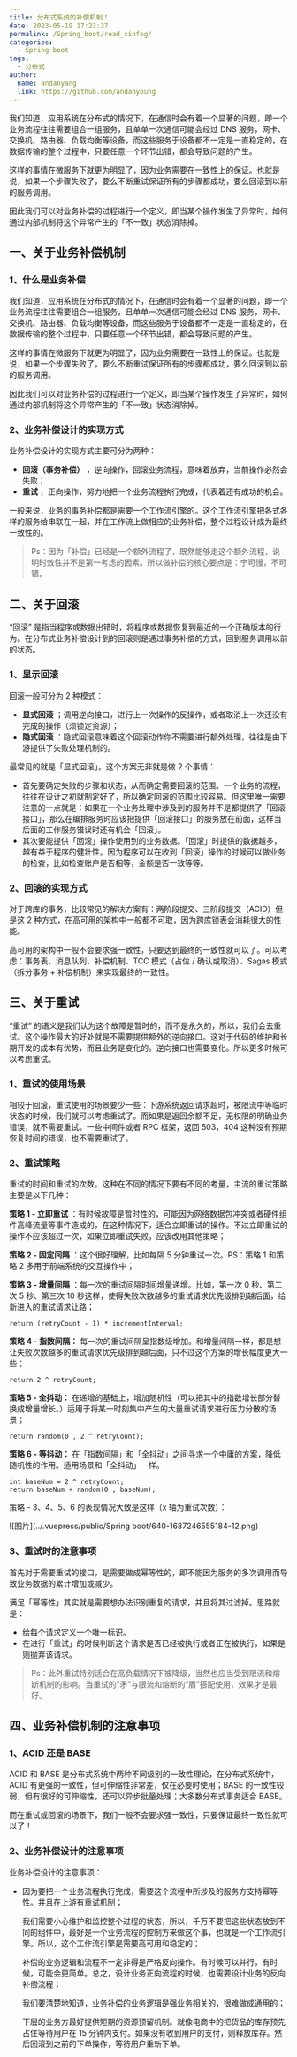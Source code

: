 ```yaml
---
title: 分布式系统的补偿机制！
date: 2023-05-19 17:23:37
permalink: /Spring_boot/read_cinfog/
categories:
  - Spring boot
tags:
  - 分布式
author: 
  name: andanyang
  link: https://github.com/andanyoung
---
```


我们知道，应用系统在分布式的情况下，在通信时会有着一个显著的问题，即一个业务流程往往需要组合一组服务，且单单一次通信可能会经过 DNS 服务，网卡、交换机、路由器、负载均衡等设备，而这些服务于设备都不一定是一直稳定的，在数据传输的整个过程中，只要任意一个环节出错，都会导致问题的产生。

这样的事情在微服务下就更为明显了，因为业务需要在一致性上的保证。也就是说，如果一个步骤失败了，要么不断重试保证所有的步骤都成功，要么回滚到以前的服务调用。

因此我们可以对业务补偿的过程进行一个定义，即当某个操作发生了异常时，如何通过内部机制将这个异常产生的「不一致」状态消除掉。

## **一、关于业务补偿机制**

### 1、什么是业务补偿

我们知道，应用系统在分布式的情况下，在通信时会有着一个显著的问题，即一个业务流程往往需要组合一组服务，且单单一次通信可能会经过 DNS 服务，网卡、交换机、路由器、负载均衡等设备，而这些服务于设备都不一定是一直稳定的，在数据传输的整个过程中，只要任意一个环节出错，都会导致问题的产生。

这样的事情在微服务下就更为明显了，因为业务需要在一致性上的保证。也就是说，如果一个步骤失败了，要么不断重试保证所有的步骤都成功，要么回滚到以前的服务调用。

因此我们可以对业务补偿的过程进行一个定义，即当某个操作发生了异常时，如何通过内部机制将这个异常产生的「不一致」状态消除掉。

### 2、业务补偿设计的实现方式

业务补偿设计的实现方式主要可分为两种：

- **回滚（事务补偿）** ，逆向操作，回滚业务流程，意味着放弃，当前操作必然会失败；
- **重试** ，正向操作，努力地把一个业务流程执行完成，代表着还有成功的机会。

一般来说，业务的事务补偿都是需要一个工作流引擎的。这个工作流引擎把各式各样的服务给串联在一起，并在工作流上做相应的业务补偿，整个过程设计成为最终一致性的。

> Ps：因为「补偿」已经是一个额外流程了，既然能够走这个额外流程，说明时效性并不是第一考虑的因素。所以做补偿的核心要点是：宁可慢，不可错。

## **二、关于回滚**

“回滚” 是指当程序或数据出错时，将程序或数据恢复到最近的一个正确版本的行为。在分布式业务补偿设计到的回滚则是通过事务补偿的方式，回到服务调用以前的状态。

### 1、显示回滚

回滚一般可分为 2 种模式：

- **显式回滚** ；调用逆向接口，进行上一次操作的反操作，或者取消上一次还没有完成的操作（须锁定资源）；
- **隐式回滚** ：隐式回滚意味着这个回滚动作你不需要进行额外处理，往往是由下游提供了失败处理机制的。

最常见的就是「显式回滚」。这个方案无非就是做 2 个事情：

- 首先要确定失败的步骤和状态，从而确定需要回滚的范围。一个业务的流程，往往在设计之初就制定好了，所以确定回滚的范围比较容易。但这里唯一需要注意的一点就是：如果在一个业务处理中涉及到的服务并不是都提供了「回滚接口」，那么在编排服务时应该把提供「回滚接口」的服务放在前面，这样当后面的工作服务错误时还有机会「回滚」。
- 其次要能提供「回滚」操作使用到的业务数据。「回滚」时提供的数据越多，越有益于程序的健壮性。因为程序可以在收到「回滚」操作的时候可以做业务的检查，比如检查账户是否相等，金额是否一致等等。

### 2、回滚的实现方式

对于跨库的事务，比较常见的解决方案有：两阶段提交、三阶段提交（ACID）但是这 2 种方式，在高可用的架构中一般都不可取，因为跨库锁表会消耗很大的性能。

高可用的架构中一般不会要求强一致性，只要达到最终的一致性就可以了。可以考虑：事务表、消息队列、补偿机制、TCC 模式（占位 / 确认或取消）、Sagas 模式（拆分事务 + 补偿机制）来实现最终的一致性。

## **三、关于重试**

“重试” 的语义是我们认为这个故障是暂时的，而不是永久的，所以，我们会去重试。这个操作最大的好处就是不需要提供额外的逆向接口。这对于代码的维护和长期开发的成本有优势，而且业务是变化的。逆向接口也需要变化。所以更多时候可以考虑重试。

### 1、重试的使用场景

相较于回滚，重试使用的场景要少一些：下游系统返回请求超时，被限流中等临时状态的时候，我们就可以考虑重试了。而如果是返回余额不足，无权限的明确业务错误，就不需要重试。一些中间件或者 RPC 框架，返回 503，404 这种没有预期恢复时间的错误，也不需要重试了。

### 2、重试策略

重试的时间和重试的次数。这种在不同的情况下要有不同的考量，主流的重试策略主要是以下几种：

**策略 1 - 立即重试** ：有时候故障是暂时性的，可能因为网络数据包冲突或者硬件组件高峰流量等事件造成的，在这种情况下，适合立即重试的操作。不过立即重试的操作不应该超过一次，如果立即重试失败，应该改用其他策略；

**策略 2 - 固定间隔** ：这个很好理解，比如每隔 5 分钟重试一次。PS：策略 1 和策略 2 多用于前端系统的交互操作中；

**策略 3 - 增量间隔** ：每一次的重试间隔时间增量递增。比如，第一次 0 秒、第二次 5 秒、第三次 10 秒这样，使得失败次数越多的重试请求优先级排到越后面，给新进入的重试请求让路；

```
return (retryCount - 1) * incrementInterval;
```

**策略 4 - 指数间隔：** 每一次的重试间隔呈指数级增加。和增量间隔一样，都是想让失败次数越多的重试请求优先级排到越后面，只不过这个方案的增长幅度更大一些；

```
return 2 ^ retryCount;
```

**策略 5 - 全抖动：** 在递增的基础上，增加随机性（可以把其中的指数增长部分替换成增量增长。）适用于将某一时刻集中产生的大量重试请求进行压力分散的场景；

```
return random(0 , 2 ^ retryCount);
```

**策略 6 - 等抖动：** 在「指数间隔」和「全抖动」之间寻求一个中庸的方案，降低随机性的作用。适用场景和「全抖动」一样。

```
int baseNum = 2 ^ retryCount;
return baseNum + random(0 , baseNum);
```

策略 - 3、4、5、6 的表现情况大致是这样（x 轴为重试次数）：

![图片](../.vuepress/public/Spring boot/640-1687246555184-12.png)

 

### 3、重试时的注意事项

首先对于需要重试的接口，是需要做成幂等性的，即不能因为服务的多次调用而导致业务数据的累计增加或减少。

满足「幂等性」其实就是需要想办法识别重复的请求，并且将其过滤掉。思路就是：

- 给每个请求定义一个唯一标识。
- 在进行「重试」的时候判断这个请求是否已经被执行或者正在被执行，如果是则抛弃该请求。

> Ps：此外重试特别适合在高负载情况下被降级，当然也应当受到限流和熔断机制的影响。当重试的“矛”与限流和熔断的“盾”搭配使用，效果才是最好。

## **四、业务补偿机制的注意事项**

### 1、ACID 还是 BASE

ACID 和 BASE 是分布式系统中两种不同级别的一致性理论，在分布式系统中，ACID 有更强的一致性，但可伸缩性非常差，仅在必要时使用；BASE 的一致性较弱，但有很好的可伸缩性，还可以异步批量处理；大多数分布式事务适合 BASE。

而在重试或回滚的场景下，我们一般不会要求强一致性，只要保证最终一致性就可以了！

### 2、业务补偿设计的注意事项

业务补偿设计的注意事项：

- 因为要把一个业务流程执行完成，需要这个流程中所涉及的服务方支持幂等性。并且在上游有重试机制；

  我们需要小心维护和监控整个过程的状态，所以，千万不要把这些状态放到不同的组件中，最好是一个业务流程的控制方来做这个事，也就是一个工作流引擎。所以，这个工作流引擎是需要高可用和稳定的；

  补偿的业务逻辑和流程不一定非得是严格反向操作。有时候可以并行，有时候，可能会更简单。总之，设计业务正向流程的时候，也需要设计业务的反向补偿流程；

  我们要清楚地知道，业务补偿的业务逻辑是强业务相关的，很难做成通用的；

  下层的业务方最好提供短期的资源预留机制。就像电商中的把货品的库存预先占住等待用户在 15 分钟内支付。如果没有收到用户的支付，则释放库存。然后回滚到之前的下单操作，等待用户重新下单。
